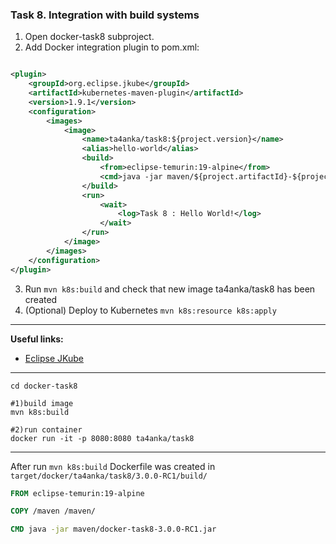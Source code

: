 ### Task 8. Integration with build systems

1. Open docker-task8 subproject.
2. Add Docker integration plugin to pom.xml:

```xml

<plugin>
    <groupId>org.eclipse.jkube</groupId>
    <artifactId>kubernetes-maven-plugin</artifactId>
    <version>1.9.1</version>
    <configuration>
        <images>
            <image>
                <name>ta4anka/task8:${project.version}</name>
                <alias>hello-world</alias>
                <build>
                    <from>eclipse-temurin:19-alpine</from>
                    <cmd>java -jar maven/${project.artifactId}-${project.version}.jar</cmd>
                </build>
                <run>
                    <wait>
                        <log>Task 8 : Hello World!</log>
                    </wait>
                </run>
            </image>
        </images>
    </configuration>
</plugin>

```

3. Run `mvn k8s:build` and check that new image ta4anka/task8 has been created 
4. (Optional)  Deploy to Kubernetes `mvn k8s:resource k8s:apply`

***
**Useful links:**

- [Eclipse JKube](https://github.com/eclipse/jkube)

***
```shell
cd docker-task8

#1)build image
mvn k8s:build

#2)run container
docker run -it -p 8080:8080 ta4anka/task8
```
***
After run `mvn k8s:build` Dockerfile was created in `target/docker/ta4anka/task8/3.0.0-RC1/build/`
```dockerfile
FROM eclipse-temurin:19-alpine

COPY /maven /maven/

CMD java -jar maven/docker-task8-3.0.0-RC1.jar
```
